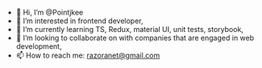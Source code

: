 - 👋 Hi, I’m @Pointjkee
- 👀 I’m interested in frontend developer,
- 🌱 I’m currently learning TS, Redux, material UI, unit tests, storybook,
- 💞️ I’m looking to collaborate on with companies that are engaged in web development,
- 📫 How to reach me: razoranet@gmail.com

<!---
Pointjkee/Pointjkee is a ✨ special ✨ repository because its `README.md` (this file) appears on your GitHub profile.
You can click the Preview link to take a look at your changes.
--->
